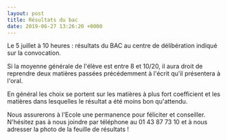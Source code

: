 ```yaml
---
layout: post
title: Résultats du bac
date: 2019-06-27 13:26:20 +0000
---
```

Le 5 juillet à 10 heures : résultats du BAC au centre de délibération indiqué sur la convocation.

Si la moyenne générale de l'élève est entre 8 et 10/20, il aura droit de reprendre deux matières passées précédemment à l'écrit qu'il présentera à l'oral.

En général les choix se portent sur les matières à plus fort coefficient et les matières dans lesquelles le résultat a été moins bon qu'attendu.

Nous assurerons à l'Ecole une permanence pour féliciter et conseiller. N'hésitez pas à nous joindre par téléphone au 01 43 87 73 10 et à nous adresser la photo de la feuille de résultats !
